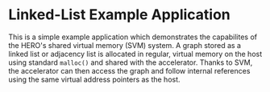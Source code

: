 # Linked-List Example Application

This is a simple example application which demonstrates the capabilites of the HERO's shared virtual memory (SVM) system.
A graph stored as a linked list or adjacency list is allocated in regular, virtual memory on the host using standard `malloc()` and shared with the accelerator.
Thanks to SVM, the accelerator can then access the graph and follow internal references using the same virtual address pointers as the host.
